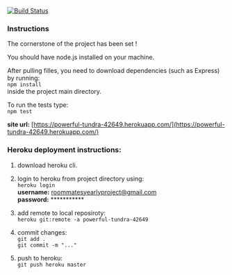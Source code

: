 
[![Build Status](https://travis-ci.org/TechnionYearlyProject/Roommates.svg?branch=master)](https://travis-ci.org/TechnionYearlyProject/Roommates?branch=master)

### Instructions
The cornerstone of the project has been set !

You should have node.js installed on your machine.

After pulling filles, you need to download dependencies (such as Express) by running:  
`npm install`  
inside the project main directory.

To run the tests type:  
`npm test`

**site url:** [https://powerful-tundra-42649.herokuapp.com/](https://powerful-tundra-42649.herokuapp.com/)

### Heroku deployment instructions:
1. download heroku cli.

2. login to heroku from project directory using:  
`heroku login`  
**username:** roommatesyearlyproject@gmail.com  
**password:** ***********  

3. add remote to local reposiroty:  
`heroku git:remote -a powerful-tundra-42649`  

4. commit changes:  
`git add .`  
`git commit -m "..."`

5. push to heroku:  
`git push heroku master`  
